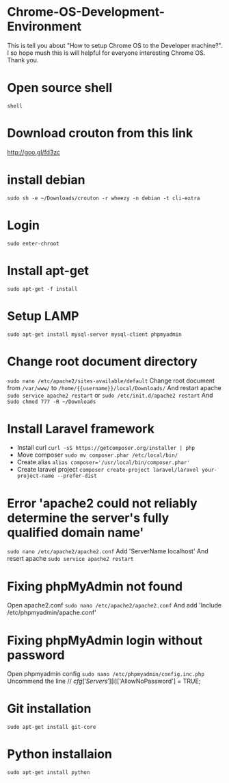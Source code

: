 Chrome-OS-Development-Environment
================================

This is tell you about "How to setup Chrome OS to the Developer machine?". I so hope mush this is will helpful for everyone interesting Chrome OS. Thank you.

# Open source shell
`shell`

# Download crouton from this link
http://goo.gl/fd3zc

# install debian
`sudo sh -e ~/Downloads/crouton -r wheezy -n debian -t cli-extra`

# Login
`sudo enter-chroot`

# Install apt-get
`sudo apt-get -f install`

# Setup LAMP
`sudo apt-get install mysql-server mysql-client phpmyadmin`

# Change root document directory
`sudo nano /etc/apache2/sites-available/default`
Change root document from `/var/www/` to `/home/{{username}}/local/Downloads/`
And restart apache `sudo service apache2 restart` or `sudo /etc/init.d/apache2 restart`
And `Sudo chmod 777 -R ~/Downloads`

# Install Laravel framework
- Install curl `curl -sS https://getcomposer.org/installer | php`
- Move composer `sudo mv composer.phar /etc/local/bin/`
- Create alias `alias composer='/usr/local/bin/composer.phar'`
- Create laravel project `composer create-project laravel/laravel your-project-name --prefer-dist`

# Error 'apache2 could not reliably determine the server's fully qualified domain name'
`sudo nano /etc/apache2/apache2.conf`
Add 'ServerName localhost'
And resert apache `sudo service apache2 restart`

# Fixing phpMyAdmin not found
Open apache2.conf `sudo nano /etc/apache2/apache2.conf`
And add 'Include /etc/phpmyadmin/apache.conf'

# Fixing phpMyAdmin login without password
Open phpmyadmin config `sudo nano /etc/phpmyadmin/config.inc.php`
Uncommend the line // $cfg['Servers'][$i]['AllowNoPassword'] = TRUE;

# Git installation
`sudo apt-get install git-core`

# Python installaion
`sudo apt-get install python`